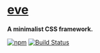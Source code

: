 # [eve](https://hpivanov.github.io/eve/)

**A minimalist CSS framework.**

[![npm](https://img.shields.io/npm/v/@hpivanov/eve.svg)](https://www.npmjs.com/package/@hpivanov/eve)
[![Build Status](https://travis-ci.org/hpivanov/eve.svg?branch=master)](https://travis-ci.org/hpivanov/eve)
